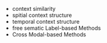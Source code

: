 * context similarity
* spitial context structure
* temporal context structure
* free sematic Label-based Methods
* Cross Modal-based Methods